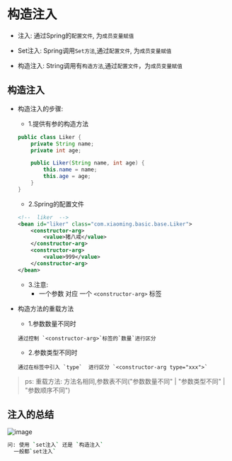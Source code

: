 # 构造注入
- 注入: 通过Spring的`配置文件`, 为`成员变量赋值`

- Set注入: Spring调用`Set方法`,通过`配置文件`, 为`成员变量赋值`

- 构造注入: String调用有`构造方法`,通过`配置文件`，为`成员变量赋值`






## 构造注入
- 构造注入的步骤:
	- 1.提供有参的构造方法
	```java
	public class Liker {
	    private String name;
	    private int age;

	    public Liker(String name, int age) {
	        this.name = name;
	        this.age = age;
	    }
	}
	```
	- 2.Spring的配置文件
	```xml
	<!--  liker  -->
    <bean id="liker" class="com.xiaoming.basic.base.Liker">
        <constructor-arg>
            <value>猪八戒</value>
        </constructor-arg>
        <constructor-arg>
            <value>999</value>
        </constructor-arg>
    </bean>
	```
	- 3.注意:
		- 一个参数 对应 一个 `<constructor-arg>` 标签


- 构造方法的重载方法
	- 1.参数数量不同时
	```
	通过控制 `<constructor-arg>`标签的`数量`进行区分
	```
	- 2.参数类型不同时
	```
	通过在标签中引入 `type`  进行区分 `<constructor-arg type="xxx">`
	```

> ps: 重载方法: 方法名相同,参数表不同("参数数量不同" | "参数类型不同" | "参数顺序不同")






## 注入的总结
![image](https://gimg2.baidu.com/image_search/src=http%3A%2F%2Fimg-blog.csdnimg.cn%2F20200630085149444.jpg%3Fx-oss-process%3Dimage%2Fwatermark%2Ctype_ZmFuZ3poZW5naGVpdGk%2Cshadow_10%2Ctext_aHR0cHM6Ly9ibG9nLmNzZG4ubmV0L3dlaXhpbl80NTkxNDA3NA%3D%3D%2Csize_16%2Ccolor_FFFFFF%2Ct_70&refer=http%3A%2F%2Fimg-blog.csdnimg.cn&app=2002&size=f9999,10000&q=a80&n=0&g=0n&fmt=jpeg?sec=1645233072&t=671da36aa5854aee98aed47606cbd2f5)

```bash
问: 使用 `set注入` 还是 `构造注入`
  一般都`set注入`
```
